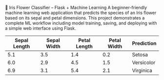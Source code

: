 🌸 Iris Flower Classifier – Flask + Machine Learning
A beginner-friendly machine learning web application that predicts the species of an Iris flower based on its sepal and petal dimensions. This project demonstrates a complete ML workflow including model training, saving, and deploying with a simple web interface using Flask.


| Sepal Length | Sepal Width | Petal Length | Petal Width | Prediction |
| ------------ | ----------- | ------------ | ----------- | ---------- |
| 5.1          | 3.5         | 1.4          | 0.2         | Setosa     |
| 6.0          | 2.9         | 4.5          | 1.5         | Versicolor |
| 6.9          | 3.1         | 5.4          | 2.1         | Virginica  |

